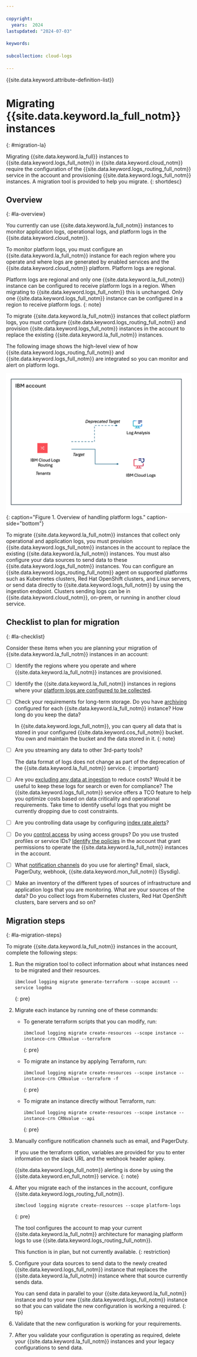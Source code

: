 ```yaml
---

copyright:
  years:  2024
lastupdated: "2024-07-03"

keywords:

subcollection: cloud-logs

---
```


{{site.data.keyword.attribute-definition-list}}



# Migrating {{site.data.keyword.la_full_notm}} instances
{: #migration-la}

Migrating {{site.data.keyword.la_full}} instances to {{site.data.keyword.logs_full_notm}} in {{site.data.keyword.cloud_notm}} require the configuration of the {{site.data.keyword.logs_routing_full_notm}} service in the account and provisioning {{site.data.keyword.logs_full_notm}} instances. A migration tool is provided to help you migrate.
{: shortdesc}


## Overview
{: #la-overview}

You currently can use {{site.data.keyword.la_full_notm}} instances to monitor application logs, operational logs, and platform logs in the {{site.data.keyword.cloud_notm}}.

To monitor platform logs, you must configure an {{site.data.keyword.la_full_notm}} instance for each region where you operate and where logs are generated by enabled services and the {{site.data.keyword.cloud_notm}} platform. Platform logs are regional.

Platform logs are regional and only one {{site.data.keyword.la_full_notm}} instance can be configured to receive platform logs in a region. When migrating to {{site.data.keyword.logs_full_notm}} this is unchanged. Only one {{site.data.keyword.logs_full_notm}} instance can be configured in a region to receive platform logs.
{: note}

To migrate {{site.data.keyword.la_full_notm}} instances that collect platform logs, you must configure {{site.data.keyword.logs_routing_full_notm}} and provision {{site.data.keyword.logs_full_notm}} instances in the account to replace the existing {{site.data.keyword.la_full_notm}} instances.

The following image shows the high-level view of how {{site.data.keyword.logs_routing_full_notm}} and {{site.data.keyword.logs_full_notm}} are integrated so you can monitor and alert on platform logs.

![Account overview of handling platform logs.](/images/migration-la-1.png "Account overview of handling platform logs."){: caption="Figure 1. Overview of handling platform logs." caption-side="bottom"}

To migrate {{site.data.keyword.la_full_notm}} instances that collect only operational and application logs, you must provision {{site.data.keyword.logs_full_notm}} instances in the account to replace the existing {{site.data.keyword.la_full_notm}} instances. You must also configure your data sources to send data to these {{site.data.keyword.logs_full_notm}} instances. You can configure an {{site.data.keyword.logs_routing_full_notm}} agent on supported platforms such as Kubernetes clusters, Red Hat OpenShift clusters, and Linux servers, or send data directly to {{site.data.keyword.logs_full_notm}} by using the ingestion endpoint. Clusters sending logs can be in {{site.data.keyword.cloud_notm}}, on-prem, or running in another cloud service.


## Checklist to plan for migration
{: #la-checklist}

Consider these items when you are planning your migration of {{site.data.keyword.la_full_notm}} instances in an account:

- [ ] Identify the regions where you operate and where {{site.data.keyword.la_full_notm}} instances are provisioned.

- [ ] Identify the {{site.data.keyword.la_full_notm}} instances in regions where your [platform logs are configured to be collected](/docs/log-analysis?topic=log-analysis-config_svc_logs&interface=ui).

- [ ] Check your requirements for long-term storage. Do you have [archiving](/docs/log-analysis?topic=log-analysis-archiving-ov) configured for each {{site.data.keyword.la_full_notm}} instance? How long do you keep the data?

    In {{site.data.keyword.logs_full_notm}}, you can query all data that is stored in your configured {{site.data.keyword.cos_full_notm}} bucket. You own and maintain the bucket and the data stored in it.
    {: note}

- [ ] Are you streaming any data to other 3rd-party tools?

    The data format of logs does not change as part of the deprecation of the {{site.data.keyword.la_full_notm}} service.
    {: important}

- [ ] Are you [excluding any data at ingestion](/docs/log-analysis?topic=log-analysis-exclusion_rules) to reduce costs? Would it be useful to keep these logs for search or even for compliance? The {{site.data.keyword.logs_full_notm}} service offers a TCO feature to help you optimize costs based on data criticality and operational requirements. Take time to identify useful logs that you might be currently dropping due to cost constraints.

- [ ] Are you controlling data usage by configuring [index rate alerts](/docs/log-analysis?topic=log-analysis-control_usage_index_rate)?

- [ ] Do you [control access](/docs/log-analysis?topic=log-analysis-iam) by using access groups? Do you use trusted profiles or service IDs? [Identify the policies](/docs/log-analysis?topic=log-analysis-iam#iam_accesspolicy) in the account that grant permissions to operate the {{site.data.keyword.la_full_notm}} instances in the account.

- [ ] What [notification channels](/docs/log-analysis?topic=log-analysis-alerts#alerts_channels) do you use for alerting? Email, slack, PagerDuty, webhook, {{site.data.keyword.mon_full_notm}} (Sysdig).

- [ ] Make an inventory of the different types of sources of infrastructure and application logs that you are monitoring. What are your sources of the data? Do you collect logs from Kubernetes clusters, Red Hat OpenShift clusters, bare servers and so on?


## Migration steps
{: #la-migration-steps}

To migrate {{site.data.keyword.la_full_notm}} instances in the account, complete the following steps:

1. Run the migration tool to collect information about what instances need to be migrated and their resources.

    ```text
    ibmcloud logging migrate generate-terraform --scope account --service logdna
    ```
    {: pre}


2. Migrate each instance by running one of these commands:

    * To generate terraform scripts that you can modify, run:

       ```text
       ibmcloud logging migrate create-resources --scope instance --instance-crn CRNvalue --terraform
       ```
       {: pre}

    * To migrate an instance by applying Terraform, run:

       ```text
       ibmcloud logging migrate create-resources --scope instance --instance-crn CRNvalue --terraform -f
       ```
       {: pre}

    * To migrate an instance directly without Terraform, run:

       ```text
       ibmcloud logging migrate create-resources --scope instance --instance-crn CRNvalue --api
       ```
       {: pre}

3. Manually configure notification channels such as email, and PagerDuty.

    If you use the terraform option, variables are provided for you to enter information on the slack URL and the webhook header apikey.

   {{site.data.keyword.logs_full_notm}} alerting is done by using the {{site.data.keyword.en_full_notm}} service.
   {: note}

4. After you migrate each of the instances in the account, configure {{site.data.keyword.logs_routing_full_notm}}.

    ```text
    ibmcloud logging migrate create-resources --scope platform-logs
    ```
    {: pre}

    The tool configures the account to map your current {{site.data.keyword.la_full_notm}} architecture for managing platform logs to use {{site.data.keyword.logs_routing_full_notm}}.

    This function is in plan, but not currently available.
    {: restriction}

5. Configure your data sources to send data to the newly created {{site.data.keyword.logs_full_notm}} instance that replaces the {{site.data.keyword.la_full_notm}} instance where that source currently sends data.

    You can send data in parallel to your {{site.data.keyword.la_full_notm}} instance and to your new {{site.data.keyword.logs_full_notm}} instance so that you can validate the new configuration is working a required.
    {: tip}

6. Validate that the new configuration is working for your requirements.

7. After you validate your configuration is operating as required, delete your {{site.data.keyword.la_full_notm}} instances and your legacy configurations to send data.
